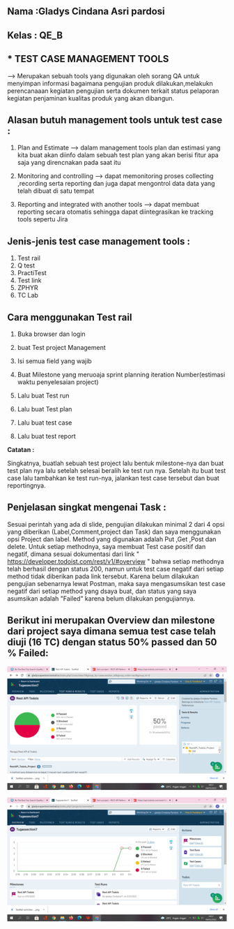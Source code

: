 ## Nama :Gladys Cindana Asri pardosi
## Kelas : QE_B

## * TEST CASE MANAGEMENT TOOLS 


--> Merupakan sebuah tools yang digunakan oleh sorang QA untuk menyimpan
informasi bagaimana pengujian produk dilakukan,melakukn perencanaaan kegiatan pengujian
serta dokumen terkait status pelaporan kegiatan penjaminan kualitas produk yang akan dibangun.

## Alasan butuh management tools untuk test case :


1. Plan and Estimate
--> dalam management tools plan dan estimasi yang kita buat akan diinfo dalam sebuah test plan
yang akan berisi fitur apa saja yang direncnakan pada saat itu

2. Monitoring and controlling
--> dapat memonitoring proses collecting ,recording serta reporting dan juga dapat mengontrol data data yang telah dibuat di satu tempat

3. Reporting and integrated with another tools
--> dapat membuat reporting secara otomatis sehingga dapat diintegrasikan ke tracking tools sepertu Jira


## Jenis-jenis test case management tools :
1. Test rail
2. Q test
3. PractiTest
4. Test link
5. ZPHYR
6. TC Lab

## Cara menggunakan Test rail 

1. Buka browser dan login

2. buat Test project Management

3. Isi semua field yang wajib

4. Buat Milestone yang meruoaja sprint  planning iteration Number(estimasi waktu penyelesaian project)

5. Lalu buat Test run

6. Lalu buat Test plan 

7. Lalu buat test case

8. Lalu buat test report

**Catatan :** 

Singkatnya, buatlah sebuah test project lalu bentuk milestone-nya dan buat test plan nya lalu setelah selesai beralih ke test run nya.
Setelah itu buat test case lalu tambahkan ke test run-nya, jalankan test case tersebut dan buat reportingnya.

## Penjelasan singkat mengenai Task :

Sesuai perintah yang ada di slide, pengujian dilakukan minimal 2 dari 4 opsi yang diberikan (Label,Comment,project dan Task) dan saya menggunakan opsi Project dan label. Method yang digunakan adalah Put ,Get ,Post dan delete. Untuk setiap methodnya, saya membuat Test case positif dan negatif, dimana sesuai dokumentasi dari link " https://developer.todoist.com/rest/v1/#overview " bahwa setiap methodnya telah berhasil dengan status 200, namun untuk test case negatif dari setiap method tidak diberikan pada link tersebut. Karena belum dilakukan pengujian sebenarnya lewat Postman, maka saya mengasumsikan test case negatif dari setiap method yang dsaya buat, dan status yang saya asumsikan adalah "Failed" karena belum dilakukan pengujiannya.

## Berikut ini merupakan  Overview dan  milestone dari project saya  dimana semua test case telah diuji (16 TC) dengan status 50% passed dan 50 % Failed:


![Network ](./screenshot/Milestone.png " milestone" )



![Network ](./screenshot/Overview.png " Overview" )

